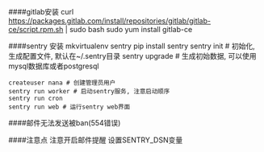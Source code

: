 ####gitlab安装
    curl https://packages.gitlab.com/install/repositories/gitlab/gitlab-ce/script.rpm.sh | sudo bash
    sudo yum install gitlab-ce

####sentry 安装
    mkvirtualenv sentry
    pip install sentry
    sentry init # 初始化, 生成配置文件, 默认在~/.sentry目录
    sentry upgrade # 生成初始数据, 可以使用mysql数据库或者postgresql

    createuser nana # 创建管理员用户
    sentry run worker # 启动sentry服务, 注意启动顺序
    sentry run cron
    sentry run web # 运行sentry web界面

####邮件无法发送被ban(554错误)

####注意点
    注意开启邮件提醒
    设置SENTRY_DSN变量

